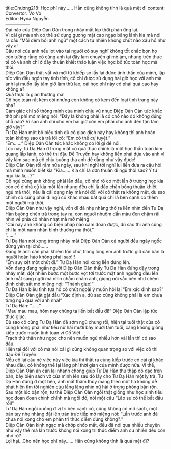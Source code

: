 title:Chương218: Học phí này…… Hẳn cũng không tính là quá mệt đi
content:
Convertor: Vo Vo<br>Editor: Hyna Nguyễn<br>—————–<br>Đại não của Diệp Oản Oản trong nháy mắt kịp thời phản ứng lại.<br>Vì cái gì mà anh có thể sử dụng gương mặt cao ngạo băng lãnh kia mà nói ra câu “Mỗi đêm bồi anh ngủ” một cách tự nhiên không chút nào xấu hổ như vậy a!<br>Câu nói của anh nếu lọt vào tai người có suy nghĩ không tốt chắc bọn họ còn tưởng rằng cô cùng anh tại đây làm chuyện gì mờ ám, nhưng trên thực tế cô và anh chỉ ở đây thuần khiết thảo luận việc học bổ túc toán học mà thôi.<br>Diệp Oản Oản thật vất vả mới từ khiếp sợ lấy lại được tinh thần của mình, lập tức vặn đầu ngón tay tính tính, cô chỉ được sử dụng hai giờ học với anh mà anh lại muốn lấy tám giờ làm thù lao, cái học phí này có phải quá cao hay không a?<br>Quả thực là gian thương mà!<br>Cô học toán rất kém cỏi nhưng còn không có kém đến loại tình trạng này nha?<br>Cảm giác chỉ số thông minh của mình chịu vũ nhục Diệp Oản Oản tức khắc thở phì phì mở miệng nói: “Đây là không phải là có chỗ nào đó không đúng chỗ nào? Vì sao anh chỉ cho em hai giờ còn em phải cho anh đến tận tám giờ vậy?”<br>Tư Dạ Hàn một bộ biểu tình dù có giao dịch này hay không thì anh hoàn toàn không sao cả trả lời cô: “Em có thể cự tuyệt.”<br>“Em……” Diệp Oản Oản tức khắc không có lời gì để nói.<br>Lúc này Tư Dạ Hàn ở trong mắt cô quả thực chính là một học thần toán kim quang lấp lánh, có thể thi đậu Đế Truyền hay không liền phải dựa vào anh vì vậy làm sao mà cô chịu buông tha anh dễ dàng như vậy được!<br>Diệp Oản Oản rối rắm nửa ngày, sau khi nghĩ tới nghĩ lui liền đưa ra câu hỏi mà mình muốn biết kia “Kia…… Kia chỉ là đơn thuần đi ngủ thôi sao? Ý tứ ngủ kia là,…?”<br>Cô ngủ cùng anh không phải lần đầu, cô nhớ rõ có một lần ở trường học kia còn có ở nhà cũ kia một lần nhưng đều chỉ là đắp chăn bông thuần khiết ngủ mà thôi, nếu là cái dạng này mà nói đối với cô thật ra không mệt, dù sao chính cô cũng phải đi ngủ có khác nhau bất quá chỉ là bên cạnh có thêm một người mà thôi.<br>Diệp Oản Oản như vậy nghĩ, vốn dĩ đã nhẹ nhàng thở ra liền nhìn đến Tư Dạ Hàn buông chén trà trong tay ra, con ngươi nhuộm dần màu đen chậm rãi nhìn về phía cô nhàn nhạt mà mở miệng<br>“Cái này anh không có biện pháp nào cam đoan được, dù sao thì anh cũng chỉ là một nam nhân bình thường mà thôi.”<br>“……”<br>Tư Dạ Hàn nói xong trong nháy mắt Diệp Oản Oản cả người đều ngây ngốc đứng yên tại chỗ……<br>Đáng lẽ anh cần phải khiêm tốn chứ, trong lòng em anh trước giờ căn bản là người hoàn hảo không phải sao!!!<br>“Em suy xét một chút đi.” Tư Dạ Hàn nói xong liền đứng lên.<br>Vốn đang đang ngẩn người Diệp Oản Oản thấy Tư Dạ Hàn đứng dậy trong nháy mắt, đột nhiên bước một bước vọt tới trước mặt anh ngưỡng đầu lên ánh mắt sáng ngời mà nhìn chằm chằm anh, giọng nói sắc bén như chém đinh chặt sắt mở miệng nói: “Thành giao!”<br>Tư Dạ Hàn biểu tình tựa hồ có chút ngoài ý muốn hỏi lại “Em xác định sao?”<br>Diệp Oản Oản gật gật đầu “Xác định a, dù sao cũng không phải là em chưa từng ngủ qua với anh nha!”<br>Tư Dạ Hàn: “……”<br>“Mau mau mau, hôm nay chúng ta liền bắt đầu đi!” Diệp Oản Oản lập tức thúc giục.<br>Dù sao cô cùng Tư Dạ Hàn đã sớm ngủ chung rồi, hiện tại tuổi thật của cô cũng không phải như tiểu nữ hài mười bảy mười tám tuổi, càng không giống kiếp trước muốn tính toán vì Cố Việt<br>Trạch thủ thân như ngọc cho nên muốn ngủ nhiều hơn vài lần thì có sao đâu.<br>Hiện tại đối với cô mà nói cái gì cũng không quan trọng so với việc cô thi đậu Đế Truyền.<br>Nếu cô lại câu nệ việc này việc kia thì thật ra cùng kiếp trước có cái gì khác nhau đâu, cô không thể lại lãng phí thời gian của mình được nữa. Vì thế, Diệp Oản Oản ân cần lại nhanh chóng giúp Tư Dạ Hàn thu thập đồ đạc trên bàn, bày biện sách vở của mình lên sau đó lấy cho Tư Dạ Hàn một ly trà. Tư Dạ Hàn đứng ở một bên, ánh mắt thâm thúy mang theo một tia không dễ phát hiện tìm tòi nghiên cứu lẳng lặng nhìn nữ hài ở trong phòng bận rộn.<br>Sau một lúc bận rộn, tư thế Diệp Oản Oản ngồi thật giống như học sinh tiểu học đoan đoan chính chính mà ngồi đó, nói một câu “Lão sư có thể bắt đầu rồi!”<br>Tư Dạ Hàn ngồi xuống ở vị trí bên cạnh cô, cũng không có mở sách, một bàn tay nhẹ nhàng đặt lên trán trực tiếp mở miệng nói: “Lần trước anh đã chưa nói xong cho em phần tri thức điểm đúng không?.”<br>Diệp Oản Oản kinh ngạc mà chớp chớp mắt, đều đã nói qua nhiều chuyện như vậy thế mà lần trước không nói xong tri thức điểm anh cư nhiên đều còn nhớ rõ?<br>Lợi hại…Cho nên học phí này…… Hẳn cũng không tính là quá mệt đi?
